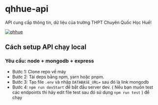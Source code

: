 # qhhue-api
API cung cấp thông tin, dữ liệu của trường THPT Chuyên Quốc Học Huế!

[![qhhue](https://i.imgur.com/VIuNBcd.png)](https://www.facebook.com/DoantruongQuocHoc)

## Cách setup API chạy local
### Yêu cầu: node + mongodb + express
- Bước 1: Clone repo về máy
- Bước 2: Tải deps bằng npm, yarn hoặc pnpm.
- Bước 3: Tạo file `.env` và nhập `DATABASE_URL=` sau đó là link mongodb
- Bước 4: `npm run devStart` để bắt đầu server dev. ( Nếu bạn muốn test các endpoints thì hãy edit file test sau đó sử dụng `npm run test` ) để chạy
